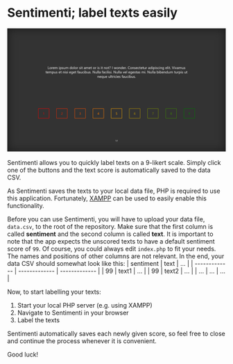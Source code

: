 # Sentimenti; label texts easily

![Sentimenti Screenshot](/sentimenti_screen.png)

Sentimenti allows you to quickly label texts on a 9-likert scale. Simply click one of the buttons and the text score is automatically saved to the data CSV.

As Sentimenti saves the texts to your local data file, PHP is required to use this application. Fortunately, [XAMPP](https://www.apachefriends.org/) can be used to easily enable this functionality. 

Before you can use Sentimenti, you will have to upload your data file, ```data.csv```, to the root of the repository. Make sure that the first column is called <strong>sentiment</strong> and the second column is called <strong>text</strong>. It is important to note that the app expects the unscored texts to have a default sentiment score of ```99```. Of course, you could always edit ```index.php``` to fit your needs. The names and positions of other columns are not relevant. In the end, your data CSV should somewhat look like this:
| sentiment     | text          | ...           |
| ------------- | ------------- | ------------- |
| 99            | text1         | ...           |
| 99            | text2         | ...           |
| ...           | ...           | ...           |

Now, to start labelling your texts:
1. Start your local PHP server (e.g. using XAMPP)
2. Navigate to Sentimenti in your browser
3. Label the texts

Sentimenti automatically saves each newly given score, so feel free to close and continue the process whenever it is convenient.

Good luck!